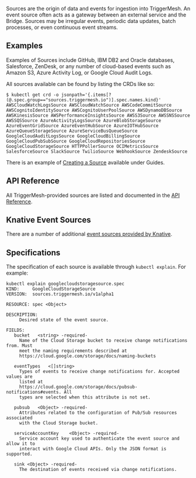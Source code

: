 Sources are the origin of data and events for ingestion into TriggerMesh. An event source often acts as a gateway between an external service and the Bridge. Sources may be irregular events, periodic data updates, batch processes, or even continuous event streams.

## Examples

Examples of Sources include GitHub, IBM DB2 and Oracle databases, Salesforce, ZenDesk, or any number of cloud-based events such as Amazon S3, Azure Activity Log, or Google Cloud Audit Logs.

All sources available can be found by listing the CRDs like so:

```console
$ kubectl get crd -o jsonpath='{.items[?(@.spec.group=="sources.triggermesh.io")].spec.names.kind}'
AWSCloudWatchLogsSource AWSCloudWatchSource AWSCodeCommitSource AWSCognitoIdentitySource AWSCognitoUserPoolSource AWSDynamoDBSource AWSKinesisSource AWSPerformanceInsightsSource AWSS3Source AWSSNSSource AWSSQSSource AzureActivityLogsSource AzureBlobStorageSource AzureEventGridSource AzureEventHubSource AzureIOTHubSource AzureQueueStorageSource AzureServiceBusQueueSource GoogleCloudAuditLogsSource GoogleCloudBillingSource GoogleCloudPubSubSource GoogleCloudRepositoriesSource GoogleCloudStorageSource HTTPPollerSource OCIMetricsSource SalesforceSource SlackSource TwilioSource WebhookSource ZendeskSource
```

There is an example of [Creating a Source](../guides/creatingasource.md) available under Guides.

## API Reference

All TriggerMesh-provided sources are listed and documented in the [API Reference](../reference/sources.md).

## Knative Event Sources

There are a number of additional [event sources provided by Knative](https://knative.dev/docs/developer/eventing/sources/).

## Specifications

The specification of each source is available through `kubectl explain`. For example:

```console
kubectl explain googlecloudstoragesource.spec
KIND:     GoogleCloudStorageSource
VERSION:  sources.triggermesh.io/v1alpha1

RESOURCE: spec <Object>

DESCRIPTION:
     Desired state of the event source.

FIELDS:
   bucket	<string> -required-
     Name of the Cloud Storage bucket to receive change notifications from. Must
     meet the naming requirements described at
     https://cloud.google.com/storage/docs/naming-buckets

   eventTypes	<[]string>
     Types of events to receive change notifications for. Accepted values are
     listed at
     https://cloud.google.com/storage/docs/pubsub-notifications#events. All
     types are selected when this attribute is not set.

   pubsub	<Object> -required-
     Attributes related to the configuration of Pub/Sub resources associated
     with the Cloud Storage bucket.

   serviceAccountKey	<Object> -required-
     Service account key used to authenticate the event source and allow it to
     interact with Google Cloud APIs. Only the JSON format is supported.

   sink	<Object> -required-
     The destination of events received via change notifications.
```
